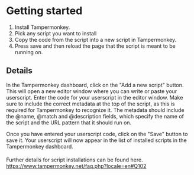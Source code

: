 # Getting started
1. Install Tampermonkey.
2. Pick any script you want to install
3. Copy the code from the script into a new script in Tampermonkey.
4. Press save and then reload the page that the script is meant to be running on.


## Details

In the Tampermonkey dashboard, click on the "Add a new script" button. This will open a new editor window where you can write or paste your userscript. Enter the code for your userscript in the editor window. Make sure to include the correct metadata at the top of the script, as this is required for Tampermonkey to recognize it. The metadata should include the @name, @match and @description fields, which specify the name of the script and the URL pattern that it should run on.

Once you have entered your userscript code, click on the "Save" button to save it. Your userscript will now appear in the list of installed scripts in the Tampermonkey dashboard.

####
Further details for script installations can be found here.
https://www.tampermonkey.net/faq.php?locale=en#Q102
